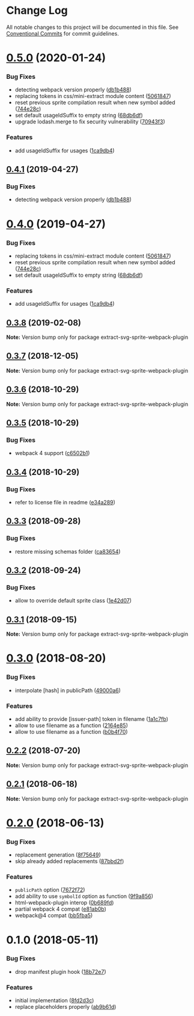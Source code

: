 # Change Log

All notable changes to this project will be documented in this file.
See [Conventional Commits](https://conventionalcommits.org) for commit guidelines.

<a name="0.5.0"></a>
# [0.5.0](https://github.com/JetBrains/svg-mixer/compare/extract-svg-sprite-webpack-plugin@0.3.8...extract-svg-sprite-webpack-plugin@0.5.0) (2020-01-24)


### Bug Fixes

* detecting webpack version properly ([db1b488](https://github.com/JetBrains/svg-mixer/commit/db1b488))
* replacing tokens in css/mini-extract module content ([5061847](https://github.com/JetBrains/svg-mixer/commit/5061847))
* reset previous sprite compilation result when new symbol added ([744e28c](https://github.com/JetBrains/svg-mixer/commit/744e28c))
* set default usageIdSuffix to empty string ([68db6df](https://github.com/JetBrains/svg-mixer/commit/68db6df))
* upgrade lodash.merge to fix security vulnerability ([70943f3](https://github.com/JetBrains/svg-mixer/commit/70943f3))


### Features

* add usageIdSuffix for usages ([1ca9db4](https://github.com/JetBrains/svg-mixer/commit/1ca9db4))




<a name="0.4.1"></a>
## [0.4.1](https://github.com/JetBrains/svg-mixer/compare/extract-svg-sprite-webpack-plugin@0.4.0...extract-svg-sprite-webpack-plugin@0.4.1) (2019-04-27)


### Bug Fixes

* detecting webpack version properly ([db1b488](https://github.com/JetBrains/svg-mixer/commit/db1b488))




<a name="0.4.0"></a>
# [0.4.0](https://github.com/JetBrains/svg-mixer/compare/extract-svg-sprite-webpack-plugin@0.3.8...extract-svg-sprite-webpack-plugin@0.4.0) (2019-04-27)


### Bug Fixes

* replacing tokens in css/mini-extract module content ([5061847](https://github.com/JetBrains/svg-mixer/commit/5061847))
* reset previous sprite compilation result when new symbol added ([744e28c](https://github.com/JetBrains/svg-mixer/commit/744e28c))
* set default usageIdSuffix to empty string ([68db6df](https://github.com/JetBrains/svg-mixer/commit/68db6df))


### Features

* add usageIdSuffix for usages ([1ca9db4](https://github.com/JetBrains/svg-mixer/commit/1ca9db4))




<a name="0.3.8"></a>
## [0.3.8](https://github.com/JetBrains/svg-mixer/compare/extract-svg-sprite-webpack-plugin@0.3.7...extract-svg-sprite-webpack-plugin@0.3.8) (2019-02-08)




**Note:** Version bump only for package extract-svg-sprite-webpack-plugin

<a name="0.3.7"></a>
## [0.3.7](https://github.com/JetBrains/svg-mixer/compare/extract-svg-sprite-webpack-plugin@0.3.6...extract-svg-sprite-webpack-plugin@0.3.7) (2018-12-05)




**Note:** Version bump only for package extract-svg-sprite-webpack-plugin

<a name="0.3.6"></a>
## [0.3.6](https://github.com/JetBrains/svg-mixer/compare/extract-svg-sprite-webpack-plugin@0.3.5...extract-svg-sprite-webpack-plugin@0.3.6) (2018-10-29)




**Note:** Version bump only for package extract-svg-sprite-webpack-plugin

<a name="0.3.5"></a>
## [0.3.5](https://github.com/kisenka/svg-mixer/packages/extract-svg-sprite-webpack-plugin/compare/extract-svg-sprite-webpack-plugin@0.3.4...extract-svg-sprite-webpack-plugin@0.3.5) (2018-10-29)


### Bug Fixes

* webpack 4 support ([c6502b1](https://github.com/kisenka/svg-mixer/packages/extract-svg-sprite-webpack-plugin/commit/c6502b1))




<a name="0.3.4"></a>
## [0.3.4](https://github.com/kisenka/svg-mixer/packages/extract-svg-sprite-webpack-plugin/compare/extract-svg-sprite-webpack-plugin@0.3.3...extract-svg-sprite-webpack-plugin@0.3.4) (2018-10-29)


### Bug Fixes

* refer to license file in readme ([e34a289](https://github.com/kisenka/svg-mixer/packages/extract-svg-sprite-webpack-plugin/commit/e34a289))




<a name="0.3.3"></a>
## [0.3.3](https://github.com/kisenka/svg-mixer/packages/extract-svg-sprite-webpack-plugin/compare/extract-svg-sprite-webpack-plugin@0.3.2...extract-svg-sprite-webpack-plugin@0.3.3) (2018-09-28)


### Bug Fixes

* restore missing schemas folder ([ca83654](https://github.com/kisenka/svg-mixer/packages/extract-svg-sprite-webpack-plugin/commit/ca83654))




<a name="0.3.2"></a>
## [0.3.2](https://github.com/kisenka/svg-mixer/packages/extract-svg-sprite-webpack-plugin/compare/extract-svg-sprite-webpack-plugin@0.3.1...extract-svg-sprite-webpack-plugin@0.3.2) (2018-09-24)


### Bug Fixes

* allow to override default sprite class ([1e42d07](https://github.com/kisenka/svg-mixer/packages/extract-svg-sprite-webpack-plugin/commit/1e42d07))




<a name="0.3.1"></a>
## [0.3.1](https://github.com/kisenka/svg-mixer/packages/extract-svg-sprite-webpack-plugin/compare/extract-svg-sprite-webpack-plugin@0.3.0...extract-svg-sprite-webpack-plugin@0.3.1) (2018-09-15)




**Note:** Version bump only for package extract-svg-sprite-webpack-plugin

<a name="0.3.0"></a>
# [0.3.0](https://github.com/kisenka/svg-mixer/packages/extract-svg-sprite-webpack-plugin/compare/extract-svg-sprite-webpack-plugin@0.2.2...extract-svg-sprite-webpack-plugin@0.3.0) (2018-08-20)


### Bug Fixes

* interpolate [hash] in publicPath ([49000a6](https://github.com/kisenka/svg-mixer/packages/extract-svg-sprite-webpack-plugin/commit/49000a6))


### Features

* add ability to provide [issuer-path] token in filename ([1a1c7fb](https://github.com/kisenka/svg-mixer/packages/extract-svg-sprite-webpack-plugin/commit/1a1c7fb))
* allow to use filename as a function ([2164e85](https://github.com/kisenka/svg-mixer/packages/extract-svg-sprite-webpack-plugin/commit/2164e85))
* allow to use filename as a function ([b0b4f70](https://github.com/kisenka/svg-mixer/packages/extract-svg-sprite-webpack-plugin/commit/b0b4f70))




<a name="0.2.2"></a>
## [0.2.2](https://github.com/kisenka/svg-mixer/packages/extract-svg-sprite-webpack-plugin/compare/extract-svg-sprite-webpack-plugin@0.2.1...extract-svg-sprite-webpack-plugin@0.2.2) (2018-07-20)




**Note:** Version bump only for package extract-svg-sprite-webpack-plugin

<a name="0.2.1"></a>
## [0.2.1](https://github.com/kisenka/svg-mixer/packages/extract-svg-sprite-webpack-plugin/compare/extract-svg-sprite-webpack-plugin@0.2.0...extract-svg-sprite-webpack-plugin@0.2.1) (2018-06-18)




**Note:** Version bump only for package extract-svg-sprite-webpack-plugin

<a name="0.2.0"></a>
# [0.2.0](https://github.com/kisenka/svg-mixer/packages/extract-svg-sprite-webpack-plugin/compare/extract-svg-sprite-webpack-plugin@0.1.0...extract-svg-sprite-webpack-plugin@0.2.0) (2018-06-13)


### Bug Fixes

* replacement generation ([8f75649](https://github.com/kisenka/svg-mixer/packages/extract-svg-sprite-webpack-plugin/commit/8f75649))
* skip already added replacements ([87bbd2f](https://github.com/kisenka/svg-mixer/packages/extract-svg-sprite-webpack-plugin/commit/87bbd2f))


### Features

* `publicPath` option ([7672f72](https://github.com/kisenka/svg-mixer/packages/extract-svg-sprite-webpack-plugin/commit/7672f72))
* add ability to use `symbolId` option as function ([9f9a856](https://github.com/kisenka/svg-mixer/packages/extract-svg-sprite-webpack-plugin/commit/9f9a856))
* html-webpack-plugin interop ([0b689fd](https://github.com/kisenka/svg-mixer/packages/extract-svg-sprite-webpack-plugin/commit/0b689fd))
* partial webpack 4 compat ([e81ab0b](https://github.com/kisenka/svg-mixer/packages/extract-svg-sprite-webpack-plugin/commit/e81ab0b))
* webpack@4 compat ([bb5fba5](https://github.com/kisenka/svg-mixer/packages/extract-svg-sprite-webpack-plugin/commit/bb5fba5))




<a name="0.1.0"></a>
# 0.1.0 (2018-05-11)


### Bug Fixes

* drop manifest plugin hook ([18b72e7](https://github.com/kisenka/svg-mixer/packages/extract-svg-sprite-webpack-plugin/commit/18b72e7))


### Features

* initial implementation ([8fd2d3c](https://github.com/kisenka/svg-mixer/packages/extract-svg-sprite-webpack-plugin/commit/8fd2d3c))
* replace placeholders properly ([ab9b61d](https://github.com/kisenka/svg-mixer/packages/extract-svg-sprite-webpack-plugin/commit/ab9b61d))
